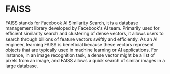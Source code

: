 # FAISS

FAISS stands for Facebook AI Similarity Search, it is a database management library developed by Facebook's AI team. Primarily used for efficient similarity search and clustering of dense vectors, it allows users to search through billions of feature vectors swiftly and efficiently. As an AI engineer, learning FAISS is beneficial because these vectors represent objects that are typically used in machine learning or AI applications. For instance, in an image recognition task, a dense vector might be a list of pixels from an image, and FAISS allows a quick search of similar images in a large database.